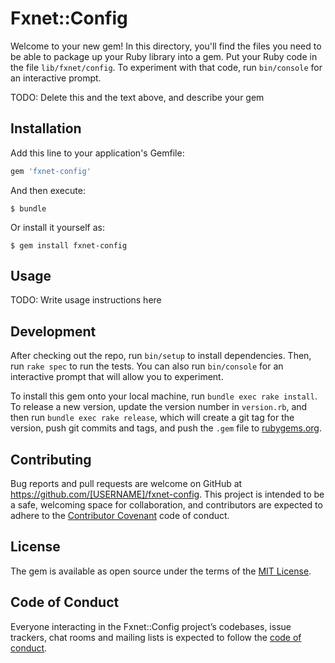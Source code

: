 # Fxnet::Config

Welcome to your new gem! In this directory, you'll find the files you need to be able to package up your Ruby library into a gem. Put your Ruby code in the file `lib/fxnet/config`. To experiment with that code, run `bin/console` for an interactive prompt.

TODO: Delete this and the text above, and describe your gem

## Installation

Add this line to your application's Gemfile:

```ruby
gem 'fxnet-config'
```

And then execute:

    $ bundle

Or install it yourself as:

    $ gem install fxnet-config

## Usage

TODO: Write usage instructions here

## Development

After checking out the repo, run `bin/setup` to install dependencies. Then, run `rake spec` to run the tests. You can also run `bin/console` for an interactive prompt that will allow you to experiment.

To install this gem onto your local machine, run `bundle exec rake install`. To release a new version, update the version number in `version.rb`, and then run `bundle exec rake release`, which will create a git tag for the version, push git commits and tags, and push the `.gem` file to [rubygems.org](https://rubygems.org).

## Contributing

Bug reports and pull requests are welcome on GitHub at https://github.com/[USERNAME]/fxnet-config. This project is intended to be a safe, welcoming space for collaboration, and contributors are expected to adhere to the [Contributor Covenant](http://contributor-covenant.org) code of conduct.

## License

The gem is available as open source under the terms of the [MIT License](https://opensource.org/licenses/MIT).

## Code of Conduct

Everyone interacting in the Fxnet::Config project’s codebases, issue trackers, chat rooms and mailing lists is expected to follow the [code of conduct](https://github.com/[USERNAME]/fxnet-config/blob/master/CODE_OF_CONDUCT.md).
